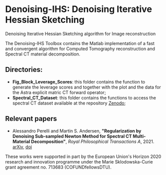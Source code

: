 # Denoising-IHS: Denoising Iterative Hessian Sketching

Denoising Iterative Hessian Sketching algorithm for Image reconstruction

The Denoising-IHS Toolbox contains the Matlab implementation of a fast and convergent algorithm for Computed Tomography reconstruction and Spectral CT material decomposition.

## Directories:

* **Fig_Block_Leverage_Scores**: this folder contains the function to generate the leverage scores and together with the plot and the data for the Astra explicit matric CT forward operator;
* **Spectral_CT_Dataset**: this folder contains the functions to access the spectral CT dataset available at the repository [Zenodo](https://doi.org/10.5281/zenodo.4482071); 

## Relevant papers

* Alessandro Perelli and Martin S. Andersen, 
**"Regularization by Denoising Sub-sampled Newton Method for Spectral CT Multi-Material Decomposition"**, 
*Royal Philosophical Transactions A*, 2021. 
[arXiv](), [doi]()

These works were supported in part by the European Union's Horizon 2020 research and innovation programme under the Marie Sklodowska-Curie grant agreement no. 713683 (COFUNDfellowsDTU).

